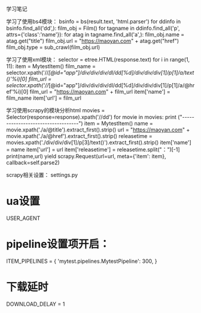 学习笔记

学习了使用bs4模块：
        bsinfo = bs(result.text, 'html.parser')
        for ddinfo in bsinfo.find_all('dd',):
            film_obj = Film()
            for tagname in ddinfo.find_all('p', attrs={'class':'name'}):
                for atag in tagname.find_all('a',):
                    film_obj.name = atag.get("title")
                    film_obj.url = "https://maoyan.com" + atag.get("href")
                    film_obj.type = sub_crawl(film_obj.url)
                    
学习了使用xml模块：
        selector = etree.HTML(response.text)
        for i in range(1, 11):
            item = MytestItem()
            film_name = selector.xpath('//*[@id="app"]/div/div/div/dl/dd[%d]/div/div/div[1]/p[1]/a/text()'%i)[0]
            film_url = selector.xpath('//*[@id="app"]/div/div/div/dl/dd[%d]/div/div/div[1]/p[1]/a/@href'%i)[0]
            film_url = "https://maoyan.com" + film_url
            item['name'] = film_name
            item['url'] = film_url
            
学习使用scrapy的模块分析html
        movies = Selector(response=response).xpath('//dd')
        for movie in movies:
            print ("-----------------------------------")
            item = MytestItem()
            name = movie.xpath('./a/@title').extract_first().strip()
            url = "https://maoyan.com" + movie.xpath('./a/@href').extract_first().strip()
            releasetime = movies.xpath('./div/div/div[1]/p[3]/text()').extract_first().strip()
            item['name'] = name
            item['url'] = url
            item['releasetime'] = releasetime.split("：")[-1]
            print(name,url)
            yield scrapy.Request(url=url, meta={'item': item}, callback=self.parse2)
            
scrapy相关设置：
settings.py      
# ua设置
USER_AGENT
      
# pipeline设置项开启：
ITEM_PIPELINES = {
    'mytest.pipelines.MytestPipeline': 300,
}

# 下载延时
DOWNLOAD_DELAY = 1
